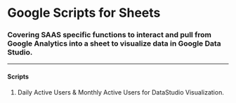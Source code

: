 # Google Scripts for Sheets

### Covering SAAS specific functions to interact and pull from Google Analytics into a sheet to visualize data in Google Data Studio.

---

#### Scripts

1. Daily Active Users & Monthly Active Users for DataStudio Visualization.
